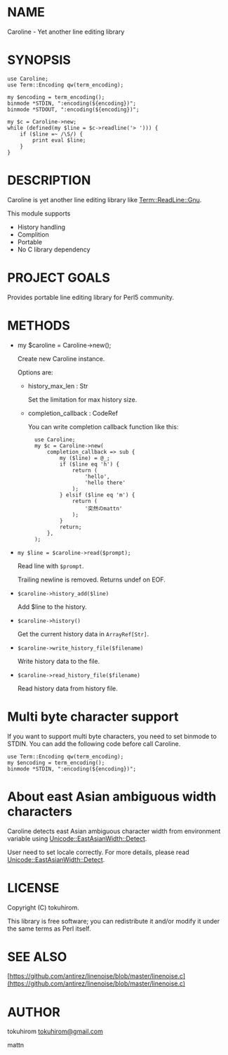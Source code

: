 # NAME

Caroline - Yet another line editing library 

# SYNOPSIS

    use Caroline;
    use Term::Encoding qw(term_encoding);

    my $encoding = term_encoding();
    binmode *STDIN, ":encoding(${encoding})";
    binmode *STDOUT, ":encoding(${encoding})";

    my $c = Caroline->new;
    while (defined(my $line = $c->readline('> '))) {
        if ($line =~ /\S/) {
            print eval $line;
        }
    }

# DESCRIPTION

Caroline is yet another line editing library like [Term::ReadLine::Gnu](https://metacpan.org/pod/Term::ReadLine::Gnu).

This module supports

- History handling
- Complition
- Portable
- No C library dependency

# PROJECT GOALS

Provides portable line editing library for Perl5 community.

# METHODS

- my $caroline = Caroline->new();

    Create new Caroline instance.

    Options are:

    - history\_max\_len : Str

        Set the limitation for max history size.

    - completion\_callback : CodeRef

        You can write completion callback function like this:

            use Caroline;
            my $c = Caroline->new(
                completion_callback => sub {
                    my ($line) = @_;
                    if ($line eq 'h') {
                        return (
                            'hello',
                            'hello there'
                        );
                    } elsif ($line eq 'm') {
                        return (
                            '突然のmattn'
                        );
                    }
                    return;
                },
            );

- `my $line = $caroline->read($prompt);`

    Read line with `$prompt`.

    Trailing newline is removed. Returns undef on EOF.

- `$caroline->history_add($line)` 

    Add $line to the history.

- `$caroline->history()`

    Get the current history data in ` ArrayRef[Str] `.

- `$caroline->write_history_file($filename)`

    Write history data to the file.

- `$caroline->read_history_file($filename)`

    Read history data from history file.

# Multi byte character support

If you want to support multi byte characters, you need to set binmode to STDIN.
You can add the following code before call Caroline.

    use Term::Encoding qw(term_encoding);
    my $encoding = term_encoding();
    binmode *STDIN, ":encoding(${encoding})";

# About east Asian ambiguous width characters

Caroline detects east Asian ambiguous character width from environment variable using [Unicode::EastAsianWidth::Detect](https://metacpan.org/pod/Unicode::EastAsianWidth::Detect).

User need to set locale correctly. For more details, please read [Unicode::EastAsianWidth::Detect](https://metacpan.org/pod/Unicode::EastAsianWidth::Detect).

# LICENSE

Copyright (C) tokuhirom.

This library is free software; you can redistribute it and/or modify
it under the same terms as Perl itself.

# SEE ALSO

[https://github.com/antirez/linenoise/blob/master/linenoise.c](https://github.com/antirez/linenoise/blob/master/linenoise.c)

# AUTHOR

tokuhirom <tokuhirom@gmail.com>

mattn
